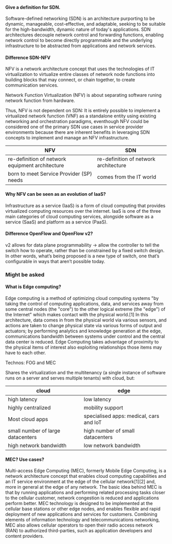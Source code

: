 #### Give a definition for SDN.

Software-defined networking (SDN) is an architecture purporting to be dynamic, manageable, cost-effective, and adaptable, seeking to be suitable for the high-bandwidth, dynamic nature of today's applications. SDN architectures decouple network control and forwarding functions, enabling network control to become directly programmable and the underlying infrastructure to be abstracted from applications and network services.

#### Difference SDN-NFV

NFV is a network architecture concept that uses the technologies of IT virtualization to virtualize entire classes of network node functions into building blocks that may connect, or chain together, to create communication services.

Network Function Virtualization (NFV) is about separating software runing network function from hardware.

Thus, NFV is not dependent on SDN: It is entirely possible to implement a virtualized network function (VNF) as a standalone entity using existing networking and orchestration paradigms, eventhough NFV could be considered one of the primary SDN use cases in service provider environments because there are inherent benefits in leveraging SDN concepts to implement and manage an NFV infrastructure.

| NFV | SDN |
| --- | --- |
| re-definition of  network equipment architecture | re-definition  of  network architecture |
| born  to  meet  Service Provider  (SP)  needs | comes from  the IT  world |

#### Why NFV can be seen as an evolution of IaaS?

Infrastructure as a service (IaaS) is a form of cloud computing that provides virtualized computing resources over the internet. IaaS is one of the three main categories of cloud computing services, alongside software as a service (SaaS) and platform as a service (PaaS).

#### Difference OpenFlow and OpenFlow v2?

v2 allows for data plane programmability -> allow the controller to tell the switch how to operate, rather than be constrained by a fixed switch design. In other words, what’s being proposed is a new type of switch, one that’s configurable in ways that aren’t possible today.

### Might be asked

#### What is Edge computing?

Edge computing is a method of optimizing cloud computing systems "by taking the control of computing applications, data, and services away from some central nodes (the "core") to the other logical extreme (the "edge") of the Internet" which makes contact with the physical world.[1] In this architecture, data comes in from the physical world via various sensors, and actions are taken to change physical state via various forms of output and actuators; by performing analytics and knowledge generation at the edge, communications bandwidth between systems under control and the central data center is reduced. Edge Computing takes advantage of proximity to the physical items of interest also exploiting relationships those items may have to each other.

Technos: FOG and MEC

Shares the virtualization and the multitenancy (a single instance of software runs on a server and serves multiple tenants) with cloud, but:

| cloud | edge |
| --- | --- |
| high latency | low latency |
| highly centralized | mobility support |
| Most cloud apps | specialised apps: medical, cars and IoT |
| small number of large datacenters | high number of small datacenters |
| high network bandwidth | low network bandwidth |

#### MEC? Use cases?

Multi-access Edge Computing (MEC), formerly Mobile Edge Computing, is a network architecture concept that enables cloud computing capabilities and an IT service environment at the edge of the cellular network[1][2] and, more in general at the edge of any network. The basic idea behind MEC is that by running applications and performing related processing tasks closer to the cellular customer, network congestion is reduced and applications perform better. MEC technology is designed to be implemented at the cellular base stations or other edge nodes, and enables flexible and rapid deployment of new applications and services for customers. Combining elements of information technology and telecommunications networking, MEC also allows cellular operators to open their radio access network (RAN) to authorized third-parties, such as application developers and content providers.

